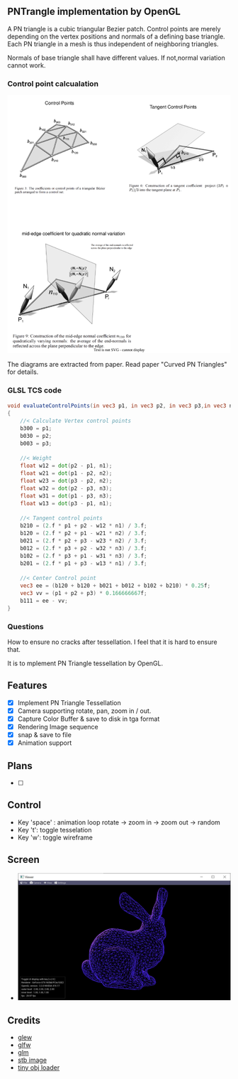 ## PNTrangle implementation by OpenGL

A PN triangle is a cubic triangular Bezier patch. Control points are merely
depending on the vertex positions and normals of a defining base triangle.
Each PN triangle in a mesh is thus independent of neighboring triangles.

Normals of base triangle shall have different values. If not,normal variation cannot work.

### Control point calcualation

![PNTriangle Control point](PNTriangle.drawio.svg)

The diagrams are extracted from paper. Read paper "Curved PN Triangles" for details.

### GLSL TCS code

``` glsl
void evaluateControlPoints(in vec3 p1, in vec3 p2, in vec3 p3,in vec3 n1, in vec3 n2, in vec3 n3)
{
    //< Calculate Vertex control points
    b300 = p1;
    b030 = p2;
    b003 = p3;

    //< Weight
    float w12 = dot(p2 - p1, n1);
    float w21 = dot(p1 - p2, n2);
    float w23 = dot(p3 - p2, n2);
    float w32 = dot(p2 - p3, n3);
    float w31 = dot(p1 - p3, n3);
    float w13 = dot(p3 - p1, n1);

    //< Tangent control points
    b210 = (2.f * p1 + p2 - w12 * n1) / 3.f;
    b120 = (2.f * p2 + p1 - w21 * n2) / 3.f;
    b021 = (2.f * p2 + p3 - w23 * n2) / 3.f;
    b012 = (2.f * p3 + p2 - w32 * n3) / 3.f;
    b102 = (2.f * p3 + p1 - w31 * n3) / 3.f;
    b201 = (2.f * p1 + p3 - w13 * n1) / 3.f;

    //< Center Control point 
    vec3 ee = (b120 + b120 + b021 + b012 + b102 + b210) * 0.25f;
    vec3 vv = (p1 + p2 + p3) * 0.166666667f;
    b111 = ee - vv;
}
```

### Questions
How to ensure no cracks after tessellation. I feel that it is hard to ensure that.


It is to mplement PN Triangle tessellation by OpenGL.

## Features 
- [x] Implement PN Triangle Tessellation
- [x] Camera supporting rotate, pan, zoom in / out.
- [x] Capture Color Buffer & save to disk in tga format
- [x] Rendering Image sequence
- [x] snap & save to file
- [x] Animation support 

## Plans

- [ ]  

## Control 

- Key 'space' : animation loop  rotate -> zoom in -> zoom out -> random 
- Key 't': toggle tesselation
- Key 'w': toggle wireframe 

## Screen 
- ![screen](./images/wireframe.png)

## Credits
- [glew]()
- [glfw]()
- [glm]()
- [stb image](https://github.com/nothings/stb)
- [tiny obj loader]()
